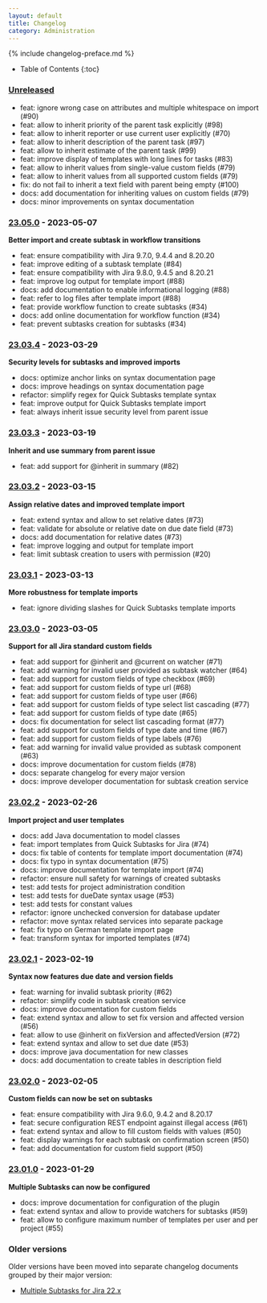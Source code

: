 ```yaml
---
layout: default
title: Changelog
category: Administration
---
```


{% include changelog-preface.md %}

* Table of Contents
{:toc}

### [Unreleased]

* feat: ignore wrong case on attributes and multiple whitespace on import (#90)
* feat: allow to inherit priority of the parent task explicitly (#98)
* feat: allow to inherit reporter or use current user explicitly (#70)
* feat: allow to inherit description of the parent task (#97)
* feat: allow to inherit estimate of the parent task (#99)
* feat: improve display of templates with long lines for tasks (#83)
* feat: allow to inherit values from single-value custom fields (#79)
* feat: allow to inherit values from all supported custom fields (#79)
* fix: do not fail to inherit a text field with parent being empty (#100)
* docs: add documentation for inheriting values on custom fields (#79)
* docs: minor improvements on syntax documentation

### [23.05.0] - 2023-05-07

**Better import and create subtask in workflow transitions**

* feat: ensure compatibility with Jira 9.7.0, 9.4.4 and 8.20.20
* feat: improve editing of a subtask template (#84)
* feat: ensure compatibility with Jira 9.8.0, 9.4.5 and 8.20.21
* feat: improve log output for template import (#88)
* docs: add documentation to enable informational logging (#88)
* feat: refer to log files after template import (#88)
* feat: provide workflow function to create subtasks (#34)
* docs: add online documentation for workflow function (#34)
* feat: prevent subtasks creation for subtasks (#34)

### [23.03.4] - 2023-03-29

**Security levels for subtasks and improved imports**

* docs: optimize anchor links on syntax documentation page
* docs: improve headings on syntax documentation page
* refactor: simplify regex for Quick Subtasks template syntax
* feat: improve output for Quick Subtasks template import
* feat: always inherit issue security level from parent issue

### [23.03.3] - 2023-03-19

**Inherit and use summary from parent issue**

* feat: add support for @inherit in summary (#82)

### [23.03.2] - 2023-03-15

**Assign relative dates and improved template import**

* feat: extend syntax and allow to set relative dates (#73)
* feat: validate for absolute or relative date on due date field (#73)
* docs: add documentation for relative dates (#73)
* feat: improve logging and output for template import
* feat: limit subtask creation to users with permission (#20)

### [23.03.1] - 2023-03-13

**More robustness for template imports**

* feat: ignore dividing slashes for Quick Subtasks template imports 

### [23.03.0] - 2023-03-05

**Support for all Jira standard custom fields**

* feat: add support for @inherit and @current on watcher (#71)
* feat: add warning for invalid user provided as subtask watcher (#64)
* feat: add support for custom fields of type checkbox (#69)
* feat: add support for custom fields of type url (#68)
* feat: add support for custom fields of type user (#66)
* feat: add support for custom fields of type select list cascading (#77)
* feat: add support for custom fields of type date (#65)
* docs: fix documentation for select list cascading format (#77)
* feat: add support for custom fields of type date and time (#67)
* feat: add support for custom fields of type labels (#76)
* feat: add warning for invalid value provided as subtask component (#63)
* docs: improve documentation for custom fields (#78)
* docs: separate changelog for every major version
* docs: improve developer documentation for subtask creation service

### [23.02.2] - 2023-02-26

**Import project and user templates**

* docs: add Java documentation to model classes
* feat: import templates from Quick Subtasks for Jira (#74)
* docs: fix table of contents for template import documentation (#74)
* docs: fix typo in syntax documentation (#75)
* docs: improve documentation for template import (#74)
* refactor: ensure null safety for warnings of created subtasks
* test: add tests for project administration condition
* test: add tests for dueDate syntax usage (#53)
* test: add tests for constant values
* refactor: ignore unchecked conversion for database updater
* refactor: move syntax related services into separate package
* feat: fix typo on German template import page
* feat: transform syntax for imported templates (#74)

### [23.02.1] - 2023-02-19

**Syntax now features due date and version fields**

* feat: warning for invalid subtask priority (#62)
* refactor: simplify code in subtask creation service
* docs: improve documentation for custom fields
* feat: extend syntax and allow to set fix version and affected version (#56)
* feat: allow to use @inherit on fixVersion and affectedVersion (#72)
* feat: extend syntax and allow to set due date (#53)
* docs: improve java documentation for new classes
* docs: add documentation to create tables in description field

### [23.02.0] - 2023-02-05

**Custom fields can now be set on subtasks**

* feat: ensure compatibility with Jira 9.6.0, 9.4.2 and 8.20.17
* feat: secure configuration REST endpoint against illegal access (#61)
* feat: extend syntax and allow to fill custom fields with values (#50)
* feat: display warnings for each subtask on confirmation screen (#50)
* feat: add documentation for custom field support (#50)

### [23.01.0] - 2023-01-29

**Multiple Subtasks can now be configured**

* docs: improve documentation for configuration of the plugin
* feat: extend syntax and allow to provide watchers for subtasks (#59)
* feat: allow to configure maximum number of templates per user and per project (#55)

### Older versions

Older versions have been moved into separate changelog documents grouped by their major version:

* [Multiple Subtasks for Jira 22.x](/changelog-22x)

[Unreleased]: https://github.com/codescape/jira-multiple-subtasks/compare/23.05.0...HEAD
[23.05.0]: https://github.com/codescape/jira-multiple-subtasks/compare/23.03.4...23.05.0
[23.03.4]: https://github.com/codescape/jira-multiple-subtasks/compare/23.03.3...23.03.4
[23.03.3]: https://github.com/codescape/jira-multiple-subtasks/compare/23.03.2...23.03.3
[23.03.2]: https://github.com/codescape/jira-multiple-subtasks/compare/23.03.1...23.03.2
[23.03.1]: https://github.com/codescape/jira-multiple-subtasks/compare/23.03.0...23.03.1
[23.03.0]: https://github.com/codescape/jira-multiple-subtasks/compare/23.02.2...23.03.0
[23.02.2]: https://github.com/codescape/jira-multiple-subtasks/compare/23.02.1...23.02.2
[23.02.1]: https://github.com/codescape/jira-multiple-subtasks/compare/23.02.0...23.02.1
[23.02.0]: https://github.com/codescape/jira-multiple-subtasks/compare/23.01.0...23.02.0
[23.01.0]: https://github.com/codescape/jira-multiple-subtasks/compare/22.12.0...23.01.0
